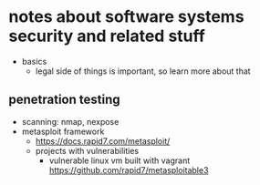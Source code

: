# notes about software systems security and related stuff

- basics
  - legal side of things is important, so learn more about that


## penetration testing

- scanning: nmap, nexpose 
- metasploit framework
  - https://docs.rapid7.com/metasploit/
  - projects with vulnerabilities
    - vulnerable linux vm built with vagrant https://github.com/rapid7/metasploitable3

